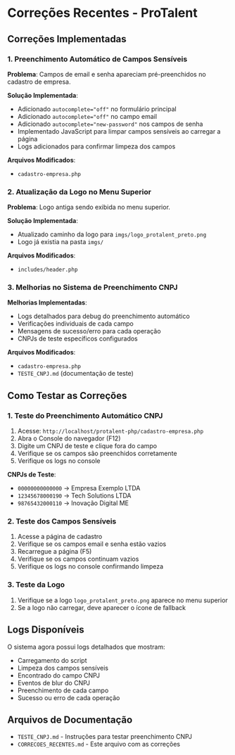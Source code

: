 # Correções Recentes - ProTalent

## Correções Implementadas

### 1. Preenchimento Automático de Campos Sensíveis

**Problema**: Campos de email e senha apareciam pré-preenchidos no cadastro de empresa.

**Solução Implementada**:
- Adicionado `autocomplete="off"` no formulário principal
- Adicionado `autocomplete="off"` no campo email
- Adicionado `autocomplete="new-password"` nos campos de senha
- Implementado JavaScript para limpar campos sensíveis ao carregar a página
- Logs adicionados para confirmar limpeza dos campos

**Arquivos Modificados**:
- `cadastro-empresa.php`

### 2. Atualização da Logo no Menu Superior

**Problema**: Logo antiga sendo exibida no menu superior.

**Solução Implementada**:
- Atualizado caminho da logo para `imgs/logo_protalent_preto.png`
- Logo já existia na pasta `imgs/`

**Arquivos Modificados**:
- `includes/header.php`

### 3. Melhorias no Sistema de Preenchimento CNPJ

**Melhorias Implementadas**:
- Logs detalhados para debug do preenchimento automático
- Verificações individuais de cada campo
- Mensagens de sucesso/erro para cada operação
- CNPJs de teste específicos configurados

**Arquivos Modificados**:
- `cadastro-empresa.php`
- `TESTE_CNPJ.md` (documentação de teste)

## Como Testar as Correções

### 1. Teste do Preenchimento Automático CNPJ

1. Acesse: `http://localhost/protalent-php/cadastro-empresa.php`
2. Abra o Console do navegador (F12)
3. Digite um CNPJ de teste e clique fora do campo
4. Verifique se os campos são preenchidos corretamente
5. Verifique os logs no console

**CNPJs de Teste**:
- `00000000000000` → Empresa Exemplo LTDA
- `12345678000190` → Tech Solutions LTDA
- `98765432000110` → Inovação Digital ME

### 2. Teste dos Campos Sensíveis

1. Acesse a página de cadastro
2. Verifique se os campos email e senha estão vazios
3. Recarregue a página (F5)
4. Verifique se os campos continuam vazios
5. Verifique os logs no console confirmando limpeza

### 3. Teste da Logo

1. Verifique se a logo `logo_protalent_preto.png` aparece no menu superior
2. Se a logo não carregar, deve aparecer o ícone de fallback

## Logs Disponíveis

O sistema agora possui logs detalhados que mostram:
- Carregamento do script
- Limpeza dos campos sensíveis
- Encontrado do campo CNPJ
- Eventos de blur do CNPJ
- Preenchimento de cada campo
- Sucesso ou erro de cada operação

## Arquivos de Documentação

- `TESTE_CNPJ.md` - Instruções para testar preenchimento CNPJ
- `CORRECOES_RECENTES.md` - Este arquivo com as correções 